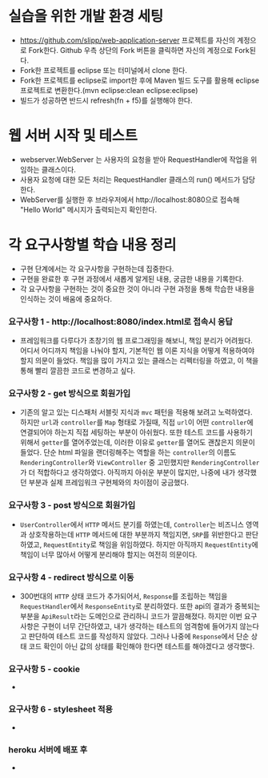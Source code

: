 # 실습을 위한 개발 환경 세팅
* https://github.com/slipp/web-application-server 프로젝트를 자신의 계정으로 Fork한다. Github 우측 상단의 Fork 버튼을 클릭하면 자신의 계정으로 Fork된다.
* Fork한 프로젝트를 eclipse 또는 터미널에서 clone 한다.
* Fork한 프로젝트를 eclipse로 import한 후에 Maven 빌드 도구를 활용해 eclipse 프로젝트로 변환한다.(mvn eclipse:clean eclipse:eclipse)
* 빌드가 성공하면 반드시 refresh(fn + f5)를 실행해야 한다.

# 웹 서버 시작 및 테스트
* webserver.WebServer 는 사용자의 요청을 받아 RequestHandler에 작업을 위임하는 클래스이다.
* 사용자 요청에 대한 모든 처리는 RequestHandler 클래스의 run() 메서드가 담당한다.
* WebServer를 실행한 후 브라우저에서 http://localhost:8080으로 접속해 "Hello World" 메시지가 출력되는지 확인한다.

# 각 요구사항별 학습 내용 정리
* 구현 단계에서는 각 요구사항을 구현하는데 집중한다. 
* 구현을 완료한 후 구현 과정에서 새롭게 알게된 내용, 궁금한 내용을 기록한다.
* 각 요구사항을 구현하는 것이 중요한 것이 아니라 구현 과정을 통해 학습한 내용을 인식하는 것이 배움에 중요하다. 

### 요구사항 1 - http://localhost:8080/index.html로 접속시 응답
* 프레임워크를 다루다가 초창기의 웹 프로그래밍을 해보니, 책임 분리가 어려웠다. 어디서 어디까지 책임을 나눠야 할지, 기본적인 웹 이론 지식을 어떻게 적용하여야 할지 의문이 들었다. 책임을 많이 가지고 있는 클래스는 리펙터링을 하였고, 이 책을 통해 빨리 깔끔한 코드로 변경하고 싶다.

### 요구사항 2 - get 방식으로 회원가입
* 기존의 알고 있는 디스패처 서블릿 지식과 `mvc` 패턴을 적용해 보려고 노력하였다. 하지만 `url`과 `controller`를 `Map` 형태로 가질때, 직접 `url`이 어떤 `controller`에 연결되어야 하는지 직접 세팅하는 부분이 아쉬웠다. 또한 테스트 코드를 사용하기 위해서 `getter`를 열어주었는데, 이러한 이유로 `getter`를 열어도 괜찮은지 의문이 들었다. 단순 html 파일을 랜더링해주는 역할을 하는 `controller`의 이름도 `RenderingController`와 `ViewController` 중 고민했지만 `RenderingController`가 더 적합하다고 생각하였다. 아직까지 아쉬운 부분이 많지만, 나중에 내가 생각했던 부분과 실제 프레임워크 구현체와의 차이점이 궁금했다.

### 요구사항 3 - post 방식으로 회원가입
* `UserController`에서 `HTTP` 메서드 분기를 하였는데, `Controller`는 비즈니스 영역과 상호작용하는데 `HTTP` 메서드에 대한 부분까지 책임지면, `SRP`를 위반한다고 판단하였고, `RequestEntity`로 책임을 위임하였다. 하지만 아직까지 `RequestEntity`에 책임이 너무 많아서 어떻게 분리해야 할지는 여전히 의문이다.

### 요구사항 4 - redirect 방식으로 이동
* 300번대의 `HTTP` 상태 코드가 추가되어서, `Response`를 조립하는 책임을 `RequestHandler`에서 `ResponseEntity`로 분리하였다. 또한 api의 결과가 중복되는 부분을 `ApiResult`라는 도메인으로 관리하니 코드가 깔끔해졌다. 하지만 이번 요구사항은 구현이 너무 간단하였고, 내가 생각하는 테스트의 엄격함에 들어가지 않는다고 판단하여 테스트 코드를 작성하지 않았다. 그러나 나중에 `Response`에서 단순 상태 코드 확인이 아닌 값의 상태를 확인해야 한다면 테스트를 해야겠다고 생각했다.

### 요구사항 5 - cookie
* 

### 요구사항 6 - stylesheet 적용
* 

### heroku 서버에 배포 후
* 